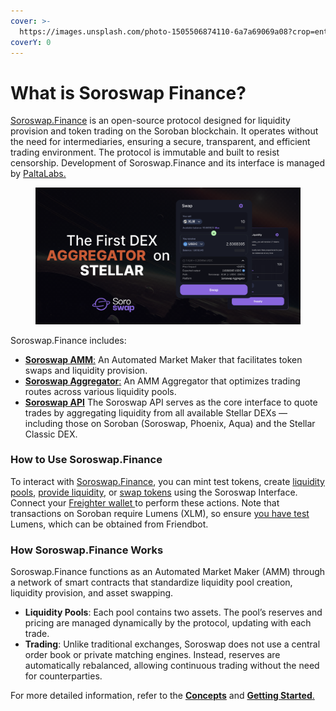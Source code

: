 ```yaml
---
cover: >-
  https://images.unsplash.com/photo-1505506874110-6a7a69069a08?crop=entropy&cs=srgb&fm=jpg&ixid=M3wxOTcwMjR8MHwxfHNlYXJjaHwzfHxzcGFjZXxlbnwwfHx8fDE3NDUyNTAzOTF8MA&ixlib=rb-4.0.3&q=85
coverY: 0
---
```


# What is Soroswap Finance?

[Soroswap.Finance](../) is an open-source protocol designed for liquidity provision and token trading on the Soroban blockchain. It operates without the need for intermediaries, ensuring a secure, transparent, and efficient trading environment. The protocol is immutable and built to resist censorship. Development of Soroswap.Finance and its interface is managed by [PaltaLabs.](https://paltalabs.io)

<figure><img src="../.gitbook/assets/Home.png" alt=""><figcaption></figcaption></figure>

Soroswap.Finance includes:

* [**Soroswap AMM**:](https://docs.soroswap.finance/01-protocol-overview) An Automated Market Maker that facilitates token swaps and liquidity provision.
* [**Soroswap Aggregator**:](https://docs.soroswap.finance/soroswap-aggregator) An AMM Aggregator that optimizes trading routes across various liquidity pools.
* [**Soroswap API**](https://api.soroswap.finance/docs) The Soroswap API serves as the core interface to quote trades by aggregating liquidity from all available Stellar DEXs — including those on Soroban (Soroswap, Phoenix, Aqua) and the Stellar Classic DEX.

### How to Use Soroswap.Finance

To interact with [Soroswap.Finance](../), you can mint test tokens, create [liquidity pools](https://docs.soroswap.finance/01-concepts/02-pools), [provide liquidity](https://docs.soroswap.finance/05-tutorial/04-adding-liquidity), or [swap tokens](https://docs.soroswap.finance/05-tutorial/05-doing-swap) using the Soroswap Interface. Connect your [Freighter wallet ](https://docs.soroswap.finance/05-tutorial/02-installing-freighter)to perform these actions. Note that transactions on Soroban require Lumens (XLM), so ensure [you have test ](https://docs.soroswap.finance/05-tutorial/01-soroswap-testnet-overviews)Lumens, which can be obtained from Friendbot.

### How Soroswap.Finance Works

Soroswap.Finance functions as an Automated Market Maker (AMM) through a network of smart contracts that standardize liquidity pool creation, liquidity provision, and asset swapping.

* **Liquidity Pools**: Each pool contains two assets. The pool’s reserves and pricing are managed dynamically by the protocol, updating with each trade.
* **Trading**: Unlike traditional exchanges, Soroswap does not use a central order book or private matching engines. Instead, reserves are automatically rebalanced, allowing continuous trading without the need for counterparties.

For more detailed information, refer to the [**Concepts**](https://docs.soroswap.finance/01-concepts) and [**Getting Started**.](https://docs.soroswap.finance/readme/getting-started)
